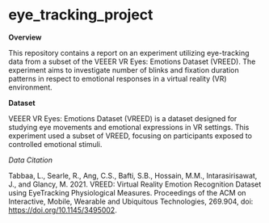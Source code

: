 # eye_tracking_project

**Overview**

This repository contains a report on an experiment utilizing eye-tracking data from a subset of the VEEER VR Eyes: Emotions Dataset (VREED). The experiment aims to investigate number of blinks and fixation duration patterns in respect to emotional responses in a virtual reality (VR) environment.

**Dataset**

VEEER VR Eyes: Emotions Dataset (VREED) is a dataset designed for studying eye movements and emotional expressions in VR settings. This experiment used a subset of VREED, focusing on participants exposed to controlled emotional stimuli.

*Data Citation*

Tabbaa, L., Searle, R., Ang, C.S., Bafti, S.B., Hossain, M.M., Intarasirisawat, J., and Glancy, M. 2021. VREED: Virtual Reality Emotion Recognition Dataset using EyeTracking Physiological Measures. Proceedings of the ACM on Interactive, Mobile, Wearable and Ubiquitous Technologies, 269.904, doi: https://doi.org/10.1145/3495002.

